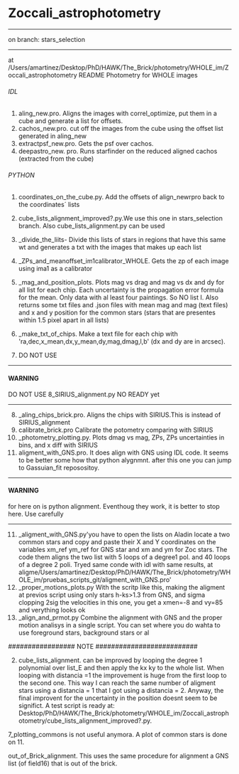 # Zoccali_astrophotometry
********************************
on branch: stars_selection
********************************

at /Users/amartinez/Desktop/PhD/HAWK/The_Brick/photometry/WHOLE_im/Zoccali_astrophotometry
README
Photometry for WHOLE images

###### IDL
1. aling_new.pro. Aligns the images with correl_optimize, put them in a cube and generate a list for offsets.
2. cachos_new.pro. cut off the images from the cube using the offset list generated in aling_new
3. extractpsf_new.pro. Gets the psf over cachos.
4. deepastro_new. pro. Runs starfinder on the reduced aligned cachos (extracted from the cube)

###### PYTHON
1. coordinates_on_the_cube.py. Add the offsets of align_newrpro back to the coordinates´ lists
2. cube_lists_alignment_improved?.py.We use this one in stars_selection branch. Also cube_lists_alignment.py can be used
3. _divide_the_liits- Divide this lists of stars in regions that have this same wt and generates a txt with the images that makes up each list
4. _ZPs_and_meanoffset_im1calibrator_WHOLE. Gets the zp of each image using ima1 as a calibrator
5. _mag_and_position_plots. Plots mag vs drag and mag vs dx and dy for all list for each chip. Each uncertainty is the propagation error formula for the mean. Only data with al least four paintings. So NO list I.
 Also returns some txt files and .json files with mean mag and mag (text files) and x and y position for the common stars (stars that are presentes within 1.5 pixel apart in all lists)
6. _make_txt_of_chips. Make a text file for each chip with 'ra,dec,x_mean,dx,y_mean,dy,mag,dmag,l,b' (dx and dy are in arcsec).

7. DO NOT USE
___
#### WARNING 

DO NOT USE 8_SIRIUS_alignment.py NO READY yet
___

8. _aling_chips_brick.pro. Aligns the chips with SIRIUS.This is instead of SIRIUS_alignment
9. calibrate_brick.pro Calibrate the potometry comparing with SIRIUS 
10. _photometry_plotting.py. Plots dmag vs mag, ZPs, ZPs uncertainties in bins, and x diff with SIRIUS 
11. aligment_with_GNS.pro. It does align with GNS using IDL code. It seems to be better some how that python alygnmnt. after this one you can jump to Gassuian_fit reposositoy.
****
#### WARNING 
for here on is python alignment. Eventhoug they work, it is better to stop here. Use carefully
***
11. _aligment_with_GNS.py'you have to open the lists on Aladin locate a two common stars and copy and paste their X and Y coordinates on the variables xm_ref ym_ref for GNS star and xm and ym for Zoc stars. The code them aligns the two list with 5 loops of a degree1 pol. and 40 loops of a degree 2 poli. Tryed same conde with idl with same results, at aligme/Users/amartinez/Desktop/PhD/HAWK/The_Brick/photometry/WHOLE_im/pruebas_scripts_git/aligment_with_GNS.pro'
12. _proper_motions_plots.py With the scritp like this, making the aligment at previos script using only stars h-ks>1.3 from GNS, and sigma clopping 2sig the velocities in this one, you get a xmen=-8 and vy=85 and verything looks ok
13. _align_and_prmot.py Combine the alignment with GNS and the proper motion analisys in a single script. You can set where you do wahta to use foreground stars, background stars or al

################# NOTE ##########################

2. cube_lists_alignment. can be improved by looping the degree 1 polynomial over list_E and then apply the kx ky to the whole list.
When looping with distancia =1 the improvement is huge from the first loop to the second one. This way I can reach the same number of aligment 
stars using a distancia = 1 that I got using a distancia = 2. Anyway, the final improvent for the uncertainty in the position doesnt seem to be
significt.
A test script is ready at:
Desktop/PhD/HAWK/The_Brick/photometry/WHOLE_im/Zoccali_astrophotometry/cube_lists_alignment_improved?.py.

7_plotting_commons is not useful anymora. A plot of common stars is done on 11.

out_of_Brick_alignment. This uses the same procedure for alignment a GNS list (of field16) that is out of the brick.
